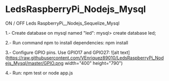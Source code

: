 # LedsRaspberryPi_Nodejs_Mysql
ON / OFF Leds RaspberryPi__Nodejs_Sequelize_Mysql


1.- Create database on mysql named "led": 
mysql> create database led;

2.- Run command npm to install dependencies: 
npm install

3.- Configure GPIO pins. Use GPIO17 and GPIO27:
![alt text](https://raw.githubusercontent.com/VEnriquez89010/LedsRaspberryPi_Nodejs_Mysql/master/GPIO.png  width="400" height="790")

4.- Run: 
npm test or node app.js
